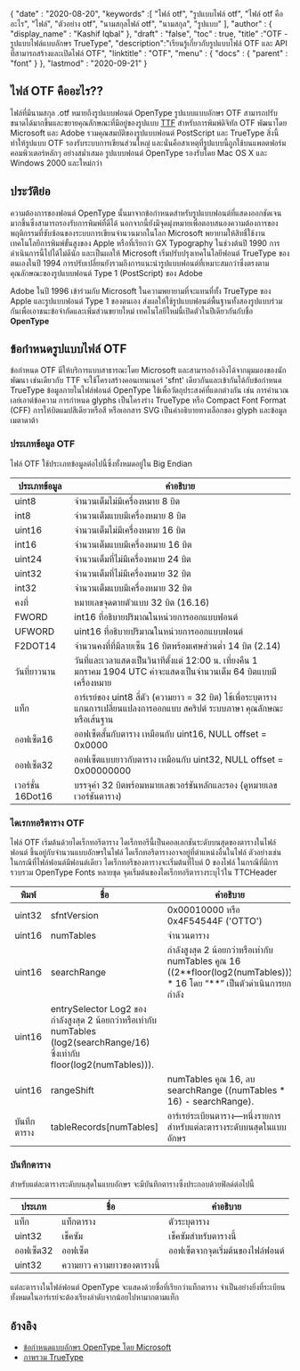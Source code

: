 {
  "date" : "2020-08-20",
  "keywords" :[ "ไฟล์ otf", "รูปแบบไฟล์ otf", "ไฟล์ otf คืออะไร", "ไฟล์", "ตัวอย่าง otf", "นามสกุลไฟล์ otf", "นามสกุล", "รูปแบบ" ],
  "author" : {
    "display_name" : "Kashif Iqbal"
},
  "draft" : "false",
  "toc" : true,
  "title" :"OTF - รูปแบบไฟล์แบบอักษร TrueType",
  "description":"เรียนรู้เกี่ยวกับรูปแบบไฟล์ OTF และ API ที่สามารถสร้างและเปิดไฟล์ OTF",
  "linktitle" : "OTF",
  "menu" : {
    "docs" : {
      "parent" : "font"
}
},
  "lastmod" : "2020-09-21"
}

## ไฟล์ OTF คืออะไร??

ไฟล์ที่มีนามสกุล .otf หมายถึงรูปแบบฟอนต์ OpenType รูปแบบแบบอักษร OTF สามารถปรับขนาดได้มากขึ้นและขยายคุณลักษณะที่มีอยู่ของรูปแบบ [TTF](/th/font/ttf/) สำหรับการพิมพ์ดิจิทัล OTF พัฒนาโดย Microsoft และ Adobe รวมคุณสมบัติของรูปแบบฟอนต์ PostScript และ TrueType สิ่งนี้ทำให้รูปแบบ OTF รองรับระบบการเขียนส่วนใหญ่ และนั่นคือสาเหตุที่รูปแบบนี้ถูกใช้บนแพลตฟอร์มคอมพิวเตอร์หลักๆ อย่างสม่ำเสมอ รูปแบบฟอนต์ OpenType รองรับโดย Mac OS X และ Windows 2000 และใหม่กว่า

## ประวัติย่อ

ความต้องการของฟอนต์ OpenType นั้นมาจากข้อกำหนดสำหรับรูปแบบฟอนต์ที่แสดงออกชัดเจนมากขึ้นซึ่งสามารถรองรับการพิมพ์ที่ดีได้ นอกจากนี้ยังมีจุดมุ่งหมายเพื่อตอบสนองความต้องการของพฤติกรรมที่ซับซ้อนของระบบการเขียนจำนวนมากในโลก Microsoft พยายามให้สิทธิ์ใช้งานเทคโนโลยีการพิมพ์ขั้นสูงของ Apple หรือที่เรียกว่า GX Typography ในช่วงต้นปี 1990 การดำเนินการนี้ไปได้ไม่ดีนัก และเป็นผลให้ Microsoft เริ่มปรับปรุงเทคโนโลยีฟอนต์ TrueType ของตนเองในปี 1994 การปรับเปลี่ยนยังรวมถึงการแนะนำรูปแบบฟอนต์ที่เหมาะสมกว่าซึ่งตรงตามคุณลักษณะของรูปแบบฟอนต์ Type 1 (PostScript) ของ Adobe

Adobe ในปี 1996 เข้าร่วมกับ Microsoft ในความพยายามที่จะแทนที่ทั้ง TrueType ของ Apple และรูปแบบฟอนต์ Type 1 ของตนเอง ส่งผลให้ใช้รูปแบบฟอนต์พื้นฐานทั้งสองรูปแบบร่วมกันเพื่อเอาชนะข้อจำกัดและเพิ่มส่วนขยายใหม่ เทคโนโลยีใหม่นี้เปิดตัวในปีเดียวกันกับชื่อ **OpenType**

## ข้อกำหนดรูปแบบไฟล์ OTF

ข้อกำหนด OTF มีให้บริการแบบสาธารณะโดย Microsoft และสามารถอ้างอิงได้จากมุมมองของนักพัฒนา เช่นเดียวกับ TTF จะใช้โครงสร้างคอนเทนเนอร์ 'sfnt' เดียวกันและเข้ากันได้กับข้อกำหนด TrueType ข้อมูลภายในไฟล์ฟอนต์ OpenType ใช้เพื่อวัตถุประสงค์ที่แตกต่างกัน เช่น การคำนวณเลย์เอาต์ข้อความ การกำหนด glyphs เป็นโครงร่าง TrueType หรือ Compact Font Format (CFF) การให้บิตแมปสีเดียวหรือสี หรือเอกสาร SVG เป็นคำอธิบายทางเลือกของ glyph และข้อมูลเมตาดาต้า

### ประเภทข้อมูล OTF
ไฟล์ OTF ใช้ประเภทข้อมูลต่อไปนี้ซึ่งทั้งหมดอยู่ใน Big Endian

|ประเภทข้อมูล| คำอธิบาย|
---|---|
|uint8| จำนวนเต็มไม่มีเครื่องหมาย 8 บิต|
|int8| จำนวนเต็มแบบมีเครื่องหมาย 8 บิต|
|uint16| จำนวนเต็มไม่มีเครื่องหมาย 16 บิต|
|int16| จำนวนเต็มแบบมีเครื่องหมาย 16 บิต|
|uint24| จำนวนเต็มที่ไม่มีเครื่องหมาย 24 บิต|
|uint32| จำนวนเต็มที่ไม่มีเครื่องหมาย 32 บิต|
|int32| จำนวนเต็มแบบมีเครื่องหมาย 32 บิต|
|คงที่| หมายเลขจุดตายตัวแบบ 32 บิต (16.16)|
|FWORD| int16 ที่อธิบายปริมาณในหน่วยการออกแบบฟอนต์|
|UFWORD| uint16 ที่อธิบายปริมาณในหน่วยการออกแบบฟอนต์|
|F2DOT14| จำนวนคงที่ที่มีลายเซ็น 16 บิตพร้อมเศษส่วนต่ำ 14 บิต (2.14)|
|วันที่ยาวนาน| วันที่และเวลาแสดงเป็นวินาทีตั้งแต่ 12:00 น. เที่ยงคืน 1 มกราคม 1904 UTC ค่าจะแสดงเป็นจำนวนเต็ม 64 บิตแบบมีเครื่องหมาย|
|แท็ก| อาร์เรย์ของ uint8 สี่ตัว (ความยาว = 32 บิต) ใช้เพื่อระบุตาราง แกนการเปลี่ยนแปลงการออกแบบ สคริปต์ ระบบภาษา คุณลักษณะ หรือเส้นฐาน|
|ออฟเซ็ต16| ออฟเซ็ตสั้นกับตาราง เหมือนกับ uint16, NULL offset = 0x0000|
|ออฟเซ็ต32| ออฟเซ็ตแบบยาวกับตาราง เหมือนกับ uint32, NULL offset = 0x00000000|
|เวอร์ชั่น 16Dot16| บรรจุค่า 32 บิตพร้อมหมายเลขเวอร์ชันหลักและรอง (ดูหมายเลขเวอร์ชันตาราง)|

### ไดเรกทอรีตาราง OTF

ไฟล์ OTF เริ่มต้นด้วยไดเร็กทอรีตาราง ไดเร็กทอรีนี้เป็นคอลเลกชันระดับบนสุดของตารางในไฟล์ฟอนต์ ขึ้นอยู่กับจำนวนแบบอักษรในไฟล์ ไดเร็กทอรีตารางอาจอยู่ที่ตำแหน่งอื่นในไฟล์ ตัวอย่างเช่น ในกรณีที่ไฟล์ฟอนต์มีฟอนต์เดียว ไดเร็กทอรีของตารางจะเริ่มต้นที่ไบต์ 0 ของไฟล์ ในกรณีที่มีการรวบรวม OpenType Fonts หลายชุด
จุดเริ่มต้นของไดเร็กทอรีตารางระบุไว้ใน TTCHeader

|พิมพ์ |ชื่อ |คำอธิบาย|
---|---|---|
|uint32 |sfntVersion| 0x00010000 หรือ 0x4F54544F ('OTTO')|
|uint16| numTables |จำนวนตาราง|
|uint16| searchRange | กำลังสูงสุด 2 น้อยกว่าหรือเท่ากับ numTables คูณ 16 ((2\**floor(log2(numTables))) * 16 โดย “**” เป็นตัวดำเนินการยกกำลัง|
|uint16 |entrySelector Log2 ของกำลังสูงสุด 2 น้อยกว่าหรือเท่ากับ numTables (log2(searchRange/16) ซึ่งเท่ากับ floor(log2(numTables))).|
|uint16 |rangeShift |numTables คูณ 16, ลบ searchRange ((numTables * 16) - searchRange).|
|บันทึกตาราง| tableRecords[numTables] |อาร์เรย์ระเบียนตาราง—หนึ่งรายการสำหรับแต่ละตารางระดับบนสุดในแบบอักษร|


### บันทึกตาราง

สำหรับแต่ละตารางระดับบนสุดในแบบอักษร จะมีบันทึกตารางซึ่งประกอบด้วยฟิลด์ต่อไปนี้

|ประเภท| ชื่อ| คำอธิบาย|
---|---|---|
|แท็ก| แท็กตาราง| ตัวระบุตาราง|
|uint32| เช็คซัม| เช็คซัมสำหรับตารางนี้|
|ออฟเซ็ต32| ออฟเซ็ต| ออฟเซ็ตจากจุดเริ่มต้นของไฟล์ฟอนต์|
|uint32| ความยาว ความยาวของตารางนี้|

แต่ละตารางในไฟล์ฟอนต์ OpenType จะแสดงด้วยชื่อที่เรียกว่าแท็กตาราง จำเป็นอย่างยิ่งที่ระเบียนทั้งหมดในอาร์เรย์จะต้องเรียงลำดับจากน้อยไปหามากตามแท็ก

## อ้างอิง
* [ข้อกำหนดแบบอักษร OpenType โดย Microsoft](https://docs.microsoft.com/en-us/typography/opentype/spec/overview)
* [ภาพรวม TrueType](https://docs.microsoft.com/en-us/typography/truetype/)

